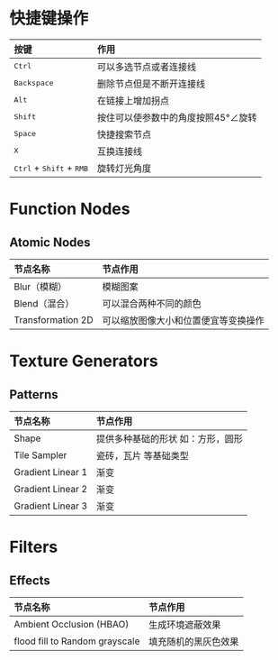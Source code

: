# 快捷键操作

按键|作用
:---|:---
<kbd>Ctrl</kbd>| 可以多选节点或者连接线
<kbd>Backspace</kbd>| 删除节点但是不断开连接线
<kbd>Alt</kbd>| 在链接上增加拐点
<kbd>Shift</kbd> | 按住可以使参数中的角度按照45°∠旋转
<kbd>Space</kbd> | 快捷搜索节点
<kbd>X</kbd> | 互换连接线
<kbd>Ctrl</kbd> + <kbd>Shift</kbd> + <kbd>RMB</kbd>  | 旋转灯光角度


# Function Nodes
## Atomic Nodes

节点名称|节点作用
:---|:---
Blur（模糊）| 模糊图案
Blend（混合）| 可以混合两种不同的颜色
Transformation 2D| 可以缩放图像大小和位置便宜等变换操作
# Texture Generators
## Patterns
节点名称|节点作用
:---|:---
Shape | 提供多种基础的形状 如：方形，圆形
Tile Sampler | 瓷砖，瓦片 等基础类型
Gradient Linear 1 | 渐变
Gradient Linear 2 | 渐变
Gradient Linear 3 | 渐变


# Filters
## Effects
节点名称|节点作用
:---|:---
Ambient Occlusion (HBAO) | 生成环境遮蔽效果
flood fill to Random grayscale | 填充随机的黑灰色效果

